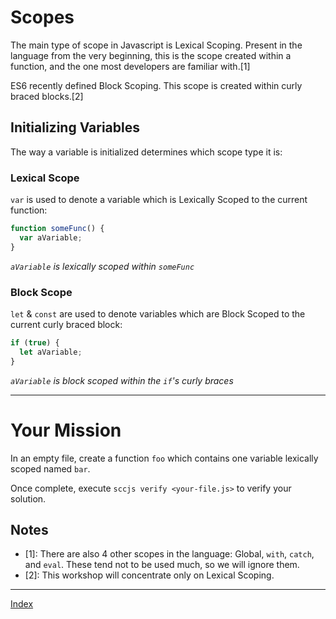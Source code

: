 # Scopes

The main type of scope in Javascript is Lexical Scoping. Present in the language
from the very beginning, this is the scope created within a function, and the
one most developers are familiar with.[1]

ES6 recently defined Block Scoping. This scope is created within curly braced
blocks.[2]

## Initializing Variables

The way a variable is initialized determines which scope type it is:

### Lexical Scope

`var` is used to denote a variable which is Lexically Scoped to the current
function:

```js
function someFunc() {
  var aVariable;
}
```

*`aVariable` is lexically scoped within `someFunc`*

### Block Scope

`let` & `const` are used to denote variables which are Block Scoped to the
current curly braced block:

```js
if (true) {
  let aVariable;
}
```

*`aVariable` is block scoped within the `if`'s curly braces*

----

# Your Mission

In an empty file, create a function `foo` which contains one variable lexically
scoped named `bar`.

Once complete, execute `sccjs verify <your-file.js>` to verify your
solution.

## Notes

 * [1]: There are also 4 other scopes in the language: Global, `with`, `catch`,
        and `eval`. These tend not to be used much, so we will ignore them.
 * [2]: This workshop will concentrate only on Lexical Scoping.

 ----

 [Index](#)
